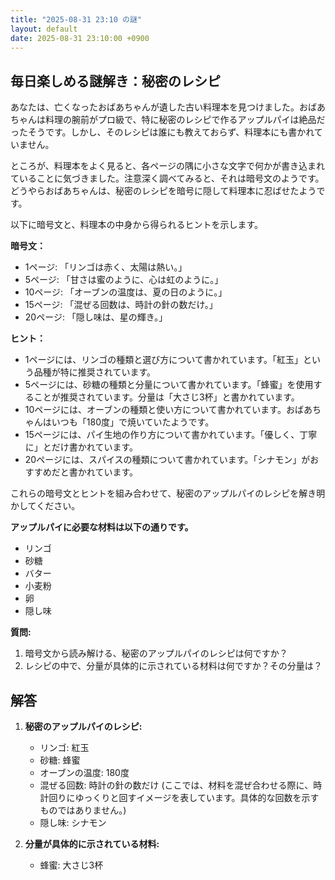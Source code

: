 ```yaml
---
title: "2025-08-31 23:10 の謎"
layout: default
date: 2025-08-31 23:10:00 +0900
---
```

## 毎日楽しめる謎解き：秘密のレシピ

あなたは、亡くなったおばあちゃんが遺した古い料理本を見つけました。おばあちゃんは料理の腕前がプロ級で、特に秘密のレシピで作るアップルパイは絶品だったそうです。しかし、そのレシピは誰にも教えておらず、料理本にも書かれていません。

ところが、料理本をよく見ると、各ページの隅に小さな文字で何かが書き込まれていることに気づきました。注意深く調べてみると、それは暗号文のようです。どうやらおばあちゃんは、秘密のレシピを暗号に隠して料理本に忍ばせたようです。

以下に暗号文と、料理本の中身から得られるヒントを示します。

**暗号文：**

*   1ページ: 「リンゴは赤く、太陽は熱い。」
*   5ページ: 「甘さは蜜のように、心は虹のように。」
*   10ページ: 「オーブンの温度は、夏の日のように。」
*   15ページ: 「混ぜる回数は、時計の針の数だけ。」
*   20ページ: 「隠し味は、星の輝き。」

**ヒント：**

*   1ページには、リンゴの種類と選び方について書かれています。「紅玉」という品種が特に推奨されています。
*   5ページには、砂糖の種類と分量について書かれています。「蜂蜜」を使用することが推奨されています。分量は「大さじ3杯」と書かれています。
*   10ページには、オーブンの種類と使い方について書かれています。おばあちゃんはいつも「180度」で焼いていたようです。
*   15ページには、パイ生地の作り方について書かれています。「優しく、丁寧に」とだけ書かれています。
*   20ページには、スパイスの種類について書かれています。「シナモン」がおすすめだと書かれています。

これらの暗号文とヒントを組み合わせて、秘密のアップルパイのレシピを解き明かしてください。

**アップルパイに必要な材料は以下の通りです。**

*   リンゴ
*   砂糖
*   バター
*   小麦粉
*   卵
*   隠し味

**質問:**

1.  暗号文から読み解ける、秘密のアップルパイのレシピは何ですか？
2.  レシピの中で、分量が具体的に示されている材料は何ですか？その分量は？

## 解答

1.  **秘密のアップルパイのレシピ:**
    *   リンゴ: 紅玉
    *   砂糖: 蜂蜜
    *   オーブンの温度: 180度
    *   混ぜる回数: 時計の針の数だけ (ここでは、材料を混ぜ合わせる際に、時計回りにゆっくりと回すイメージを表しています。具体的な回数を示すものではありません。)
    *   隠し味: シナモン

2.  **分量が具体的に示されている材料:**
    *   蜂蜜: 大さじ3杯
